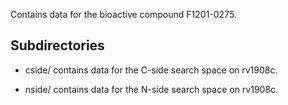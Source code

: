 Contains data for the bioactive compound F1201-0275.

## Subdirectories

- cside/ contains data for the C-side search space on rv1908c.

- nside/ contains data for the N-side search space on rv1908c.

